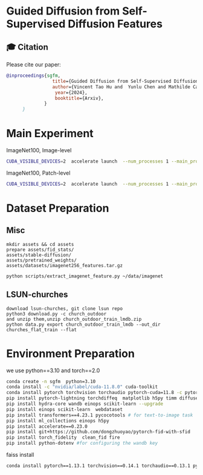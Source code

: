 # Guided Diffusion from Self-Supervised Diffusion Features


## 🎓 Citation

Please cite our paper:

```bibtex
@inproceedings{sgfm,
                 title={Guided Diffusion from Self-Supervised Diffusion Features},
                 author={Vincent Tao Hu and  Yunlu Chen and Mathilde Caron and Yuki M Asano and Cees G. M. Snoek and Björn Ommer},
                  year={2024},
                  booktitle={Arxiv},
              }
      }
```



# Main Experiment

ImageNet100, Image-level
```bash
CUDA_VISIBLE_DEVICES=2  accelerate launch  --num_processes 1 --main_process_port 8050  --mixed_precision fp16 train_sgfm_hydra.py nnet=uvit_online  train.batch_size=64  train.n_steps=400_000 train.log_interval=10 train.vis_interval=5_000  train.save_interval=40_000  is_debug=0 tag=_
```

ImageNet100, Patch-level
```bash
CUDA_VISIBLE_DEVICES=2  accelerate launch  --num_processes 1 --main_process_port 8050  --mixed_precision fp16 train_sgfm_hydra.py nnet=uvit_online_patch train.batch_size=64  train.n_steps=400_000 train.log_interval=10 train.vis_interval=5_000  train.save_interval=40_000  is_debug=0 tag=_
```



# Dataset Preparation

## Misc
```
mkdir assets && cd assets
prepare assets/fid_stats/ 
assets/stable-diffusion/ 
assets/pretrained_weights/ 
assets/datasets/imagenet256_features.tar.gz 
```

```
python scripts/extract_imagenet_feature.py ~/data/imagenet
```


## LSUN-churches
```
download lsun-churches, git clone lsun repo
python3 download.py -c church_outdoor
and unzip them,unzip church_outdoor_train_lmdb.zip
python data.py export church_outdoor_train_lmdb --out_dir churches_flat_train --flat
```

# Environment Preparation


we use python==3.10 and torch==2.0


```bash 
conda create -n sgfm  python=3.10
conda install -c "nvidia/label/cuda-11.8.0" cuda-toolkit
conda install pytorch torchvision torchaudio pytorch-cuda=11.8 -c pytorch -c nvidia
pip install pytorch-lightning torchdiffeq  matplotlib h5py timm diffusers accelerate loguru blobfile ml_collections
pip install hydra-core wandb einops scikit-learn --upgrade
pip install einops scikit-learn  webdataset
pip install transformers==4.23.1 pycocotools # for text-to-image task
pip install ml_collections einops h5py
pip install accelerate==0.23.0
pip install git+https://github.com/dongzhuoyao/pytorch-fid-with-sfid
pip install torch_fidelity  clean_fid fire
pip install python-dotenv #for configuring the wandb key
```

faiss install 
```bash 
conda install pytorch==1.13.1 torchvision==0.14.1 torchaudio==0.13.1 pytorch-cuda=11.7 -c pytorch -c nvidia
```

